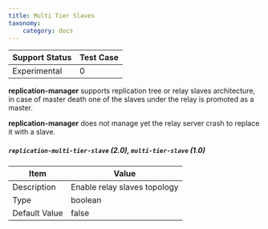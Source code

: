 ```yaml
---
title: Multi Tier Slaves
taxonomy:
    category: docs
---
```

| Support Status  | Test Case |  
| ----------------|-----------|
| Experimental    | 0 |       

**replication-manager** supports replication tree or relay slaves architecture, in case of master death one of the slaves under the relay is promoted as a master.

**replication-manager** does not manage yet the relay server crash to replace it with a slave.

##### `replication-multi-tier-slave` (2.0), `multi-tier-slave` (1.0)

| Item | Value |
| ---- | ----- |
| Description | Enable relay slaves topology |
| Type | boolean |
| Default Value | false |   
